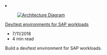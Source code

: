 <!-- This file is automatically generated by build/architectures/build_index.py. Any updates will be lost. -->

<!-- markdownlint-disable MD033 -->

<li class="grid-item item-column" data-categories="Databases ">
<article class="card">
    <div class="card-header has-margin-bottom-none" aria-hidden="true">
        <figure class="image diagram has-height-175 has-overflow-hidden level">
            <a href="/azure/architecture/example-scenario/apps/sap-dev-test"><img src="/azure/architecture/browse/thumbs/sap-dev-test.png" class="diagram" alt="Architecture Diagram" data-linktype="relative-path"></a>
        </figure>
    </div>
    <div class="card-content">
        <a class="card-content-title has-margin-top-none" href="/azure/architecture/example-scenario/apps/sap-dev-test">
            <p>Dev/test environments for SAP workloads</p>
        </a>
        <ul class="card-content-metadata">
            <li>7/11/2018</li>
            <li>4 min read</li>
        </ul>
        <p class="card-content-description">Build a dev/test environment for SAP workloads.</p>
        <div class="bottom-to-top-fade is-hidden-mobile"></div>
    </div>
</article>
</li>
